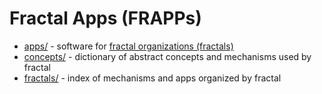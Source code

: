 # Fractal Apps (FRAPPs)
* [apps/](./apps/) - software for [fractal organizations (fractals)](https://optimystics.io/blog/fractalhistory)
* [concepts/](./concepts/) - dictionary of abstract concepts and mechanisms used by fractal
* [fractals/](./fractals) - index of mechanisms and apps organized by fractal